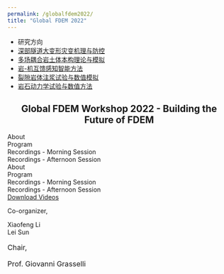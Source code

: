 ```yaml
---
permalink: /globalfdem2022/
title: "Global FDEM 2022"
---
```




<div class="team-content-wrap">
        <ul class="content-aside content-aside-long">
            <li>研究方向</li>
                        <li class="active" ><a href="/lists/9.html">深部隧道大变形灾变机理与防控</a></li><li  ><a href="/lists/10.html">多场耦合岩土体本构理论与模拟</a></li><li  ><a href="/lists/11.html">岩-机互馈感知智能方法</a></li><li  ><a href="/lists/12.html">裂隙岩体注浆试验与数值模拟</a></li><li  ><a href="/lists/13.html">岩石动力学试验与数值方法</a></li>        </ul>
</div>




<section>
    <center><h2 class="elementor-heading-title elementor-size-large">Global FDEM Workshop 2022 - Building the Future of FDEM</h2></center>
</section>

<section>
<div class="elementor-tabs">
    <div class="elementor-tabs-wrapper" role="tablist" >
         <div id="elementor-tab-title-1651" class="elementor-tab-title elementor-tab-desktop-title" aria-selected="true" data-tab="1" role="tab" tabindex="0"     aria-controls="elementor-tab-content-1651" aria-expanded="false">About
    	 </div>
         <div id="elementor-tab-title-1652" class="elementor-tab-title elementor-tab-desktop-title" aria-selected="false" data-tab="2" role="tab" tabindex="-1"     aria-controls="elementor-tab-content-1652" aria-expanded="false">Program
    	 </div>
         <div id="elementor-tab-title-1653" class="elementor-tab-title elementor-tab-desktop-title" aria-selected="false" data-tab="3" role="tab" tabindex="-1"     aria-controls="elementor-tab-content-1653" aria-expanded="false">Recordings - Morning Session
    	 </div>
         <div id="elementor-tab-title-1654" class="elementor-tab-title elementor-tab-desktop-title" aria-selected="false" data-tab="4" role="tab" tabindex="-1"     aria-controls="elementor-tab-content-1654" aria-expanded="false">Recordings - Afternoon Session
    	 </div>
    </div>
	<div class="elementor-tabs-content-wrapper" role="tablist" aria-orientation="vertical">
        <div class="elementor-tab-title elementor-tab-mobile-title" aria-selected="true" data-tab="1" role="tab" tabindex="0" aria-controls="elementor-tab-content-1651" aria-expanded="false">About
		</div>
		    <div id="elementor-tab-content-1651" class="elementor-tab-content elementor-clearfix" data-tab="1" role="tabpanel" aria-labelledby="elementor-tab-title-1651" tabindex="0" hidden="false"><h3><strong>Welcome Message</strong></h3><p>A workshop designed to bring the evolution of the finite-discrete element method (FEDM) from its beginnings to the latest advancements in this space, all while bridging the gap between industry and academia.</p><p>We will be hosting a series of presentations from leading global FDEM experts covering aspects related hydraulic fracturing in unconventional reservoirs, slope stability in mining, blast modeling, tunneling stability, CCUS, and nuclear storage.</p><p style="margin: 0in;"><span style="font-size: 12.0pt;">All workshop presenters and attendees will also have the opportunity to submit a contribution to a featured journal issue on FDEM that will be published on JRMGE in 2023.</span></p><p style="margin: 0in; -webkit-font-smoothing: antialiased; box-sizing: border-box;"><span style="-webkit-font-smoothing: antialiased; box-sizing: border-box;"><span style="font-size: 12.0pt;"><a style="-webkit-font-smoothing: antialiased; box-sizing: border-box;" title="http://www.jrmge.cn/newscontent-4-135.html" href="https://can01.safelinks.protection.outlook.com/?url=http%3A%2F%2Fwww.jrmge.cn%2Fnewscontent-4-135.html&amp;data=05%7C01%7Caly.abdelaziz%40mail.utoronto.ca%7Ce47608b41833443ed14608dada14d7ad%7C78aac2262f034b4d9037b46d56c55210%7C0%7C0%7C638062080756938392%7CUnknown%7CTWFpbGZsb3d8eyJWIjoiMC4wLjAwDAiLCJQIjoiV2luMzIiLCJBTiI6Ik1haWwiLCJXVCI6Mn0%3D%7C3000%7C%7C%7C&amp;sdata=Oh0RH6dhnyvj8FSmseOINJH2s7NA4MDh2plaaDijoKw%3D&amp;reserved=0" target="_blank" rel="noopener">http://www.jrmge.cn/newscontent-4-135.html</a></span></span></p></div>		
		<div class="elementor-tab-title elementor-tab-mobile-title" aria-selected="false" data-tab="2" role="tab" tabindex="-1" aria-controls="elementor-tab-content-1652" aria-expanded="false">Program</div>	
		    <div id="elementor-tab-content-1652" class="elementor-tab-content elementor-clearfix" data-tab="2" role="tabpanel" aria-labelledby="elementor-tab-title-1652" tabindex="0" hidden="hidden">
            <table>
            <tbody>
                 <tr><td width="366">Chair Opening Remarks<strong>Giovanni GRASSELLI &#8211; </strong>University of Toronto</td></tr>
	             <tr><td width="366">FDEM: A Historical Perspective<strong>Antonio MUNJIZA &#8211; </strong>University of Split</td></tr>
	             <tr><td width="366">HOSS Development and Applications<strong>Esteban ROUGIER, Earl KNIGHT &#8211; </strong>Los Alamos National Laboratory</td></tr>
	             <tr><td width="366">Y-HFDEM IDE2D/3D – a unique implementation of the combined finite-discrete element method based on GPGPU parallelisation for                  modelling dynamic fracture of rocks<strong>Hongyuan LIU, Daisuke FUKUDA &#8211; </strong>University of Tasmania, Hokkaido University</td></tr>
	             <tr><td width="366">FDEM GPU Parallel Multiphysics Fracture Analysis Software MultiFracS<strong>Chengzeng YAN &#8211; </strong>China University of                  Geosciences, Wuhan</td></tr>
	             <tr><td width="366">FDEM modelling in rock mechanics – From academia to industry<strong>Omid MAHABADI, Andrea LISJAK &#8211; </strong>Geomechanica</td></                 tr>
	             <tr><td width="366">OpenFDEM: a novel object-oriented FDEM kernel for solving multiscale, multiphase and multiphysics problems in rock                  engineering<strong>Xiaofeng LI &#8211; </strong>University of Toronto</td></tr>
	             <tr><td width="366">Algorithm Aspects of the Combined Finite-Discrete Element Method: An Overview<strong>Zhou (Alex) LEI &#8211; </strong>Los Alamos                  National Laboratory</td></tr>
	             <tr><td width="366">A fully coupled cryogenic thermo-hydro-mechanical (THM) model for frozen medium: theory and implementation in FDEM<strong>Lei SUN &                 #8211; </strong>University of Toronto</td></tr>
	             <tr><td width="366">Large deformation process and combined support methods of soft rock tunnel induced by fragment and swelling under high in-situ                  stresses: an FDEM modelling<strong>Quansheng LIU &#8211; </strong>Wuhan University</td></tr>
	             <tr><td width="366">Chair Closing Remarks<strong>Giovanni GRASSELLI &#8211; </strong>University of Toronto</td></tr>
            </tbody>
            </table>
            <h4 align="center"><a href="https://geogroup.utoronto.ca/wp-content/uploads/2023-Agenda-of-FDEM-2023-University-of-Toronto_V01.pdf" target="_blank" rel="noopener">Download the program and the bios of the speakers here.</a></h4>
            </div>
        <div class="elementor-tab-title elementor-tab-mobile-title" aria-selected="false" data-tab="3" role="tab" tabindex="-1" aria-controls="elementor-tab-content-1653" aria-expanded="false">Recordings - Morning Session</div>
            <div id="elementor-tab-content-1653" class="elementor-tab-content elementor-clearfix" data-tab="3" role="tabpanel"      aria-labelledby="elementor-tab-title-1653" tabindex="0" hidden="hidden">
            <center><strong>Giovanni GRASSELLI</strong> &#8211; Chair Opening Remarks</center><iframe title="Giovanni 
            GRASSELLI" src="https://www.youtube.com/embed/tHHP09UyaRU" width="560" height="315" frameborder="0" 
            allowfullscreen="allowfullscreen"></iframe><br><br>
            <center><strong>Antonio MUNJIZA</strong> &#8211; FDEM: A Historical Perspective</center><iframe loading="lazy" 
            title="Antonio MUNJIZA" src="https://www.youtube.com/embed/rw-Hgv9uxyk" width="560" height="315" frameborder="0" 
            allowfullscreen="allowfullscreen"></iframe><br><br>
            <center><strong>Esteban ROUGIER</strong> &#8211; HOSS Development and Applications</center><iframe loading="lazy" 
            title="Esteban ROUGIER" src="https://www.youtubecom/embed/iRid9M1WCyU" width="560" height="315" frameborder="0" 
            allowfullscreen="allowfullscreen"></iframe><br><br>
            <center><strong>Hongyuan LIU</strong> &#8211; Y-HFDEM IDE2D/3D – a unique implementation of the combined 
            finite-discrete element method based on GPGPU parallelisation for modelling dynamic fracture of rocks</
            center><iframe loading="lazy" title="Hongyuan LIU" src="https://www.youtube.com/embed/KpS_FGKi6jg" width="560" 
            height="315" frameborder="0" allowfullscreen="allowfullscreen"></iframe><br><br>
            <center><strong>Chengzeng YAN</strong> &#8211; FDEM GPU Parallel Multiphysics Fracture Analysis Software 
            MultiFracS</center><iframe loading="lazy" title="Chengzeng YAN" src="https://www.youtube.com/embed/S-zG5VqtN4U" 
            width="560" height="315" frameborder="0" allowfullscreen="allowfullscreen"></iframe><br><br>
            <center><strong>Omid MAHABADI</strong> &#8211; FDEM modelling in rock mechanics – From academia to industry</
            center><iframe loading="lazy" title="Omid MAHABADI" src="https://www.youtube.com/embed/rkJS5JF9-ZM" width="560" 
            height="315" frameborder="0" allowfullscreen="allowfullscreen"></iframe>   </div>
        <div class="elementor-tab-title elementor-tab-mobile-title" aria-selected="false" data-tab="4" role="tab" tabindex="-1" aria-controls="elementor-tab-content-1654" aria-expanded="false">Recordings - Afternoon Session</div>
            <div id="elementor-tab-content-1654" class="elementor-tab-content elementor-clearfix" data-tab="4" role="tabpanel" 
            aria-labelledby="elementor-tab-title-1654" tabindex="0" hidden="hidden">
            <center><strong>Xiaofeng LI</strong> &#8211; OpenFDEM: a novel object-oriented FDEM kernel for solving multiscale, 
            multiphase and multiphysics problems in rock engineering</center><iframe loading="lazy" title="Xiaofeng LI" 
            src="https://www.youtube.com/embed/ExK0msz5Nn4" width="560" height="315" frameborder="0" 
            allowfullscreen="allowfullscreen"></iframe><br><br>
            <center><strong>Zhou (Alex) LEI</strong> &#8211; Algorithm Aspects of the Combined Finite-Discrete Element Method: 
            An Overview</center><iframe loading="lazy" title="Zhou (Alex) LEI" src="https://www.youtube.com/embed/ie-fxV0ZRSs" 
            width="560" height="315" frameborder="0" allowfullscreen="allowfullscreen"></iframe><br><br>
            <center><strong>Lei Sun</strong> &#8211; A fully coupled cryogenic thermo-hydro-mechanical (THM) model for frozen 
            medium: theory and implementation in FDEM</center><iframe loading="lazy" title="Lei SUN" src="https://www.youtube.
            com/embed/Y36dGBa75oo" width="560" height="315" frameborder="0" allowfullscreen="allowfullscreen"></iframe><br><br>
            <center><strong>Quansheng LIU</strong> &#8211; Large deformation process and combined support methods of soft rock 
            tunnel induced by fragment and swelling under high in-situ stresses: an FDEM modelling</center><iframe 
            loading="lazy" title="Quansheng LIU" src="https://www.youtube.com/embed/OixSjclumcY" width="560" height="315" 
            frameborder="0" allowfullscreen="allowfullscreen"></iframe></div>
    </div>
</div>
</section>

<section>
	    <div class="has_eae_slider elementor-column elementor-col-33 elementor-top-column elementor-element elementor-element-28434d5" data-id="28434d5" data-element_type="column">
            <div class="elementor-widget-wrap elementor-element-populated">
				<div class="elementor-element elementor-element-515947d elementor-align-center elementor-widget elementor-widget-button" data-id="515947d" data-element_type="widget" data-widget_type="button.default">
                    <div class="elementor-widget-container">
	                    <div class="elementor-button-wrapper">
						<a class="elementor-button elementor-button-link elementor-size-lg" href="https://geogroup.utoronto.ca/global-fdem-2022/global-fdem-2022-download-page">
						 <span class="elementor-button-content-wrapper"><span class="elementor-button-text">Download Videos</span></span>
						</a>
                        </div>
                    </div>
                </div>
	        </div>
        </div>
        <div class="has_eae_slider elementor-column elementor-col-33 elementor-top-column elementor-element elementor-element-ec0bde8" data-id="ec0bde8" data-element_type="column">
            <div class="elementor-widget-wrap elementor-element-populated">
			    <div class="elementor-element elementor-element-2f060af elementor-widget elementor-widget-text-editor" data-id="2f060af" data-element_type="widget" widget_type="text-editor.default">
                    <div class="elementor-widget-container">
			         <p>Co-organizer,</p><p>Xiaofeng Li<br />Lei Sun</p>						
			     	</div>
                </div>
	        </div>
        </div>
         <div class="has_eae_slider elementor-column elementor-col-33 elementor-top-column elementor-element elementor-element-896af1f" data-id="896af1f" data-element_type="column">
            <div class="elementor-widget-wrap elementor-element-populated">
		    	<div class="elementor-element elementor-element-4c29d57 elementor-widget elementor-widget-text-editor" data-id="4c29d57" data-element_type="widget" data-widget_type="text-editor.default">
                    <div class="elementor-widget-container">
			         <p style="font-size: 16.184px;" align="left">Chair,</p><p style="font-size: 16.184px;">Prof. Giovanni Grasselli</p>		
                    </div>
                </div>
	        </div>
        </div>
</section>
